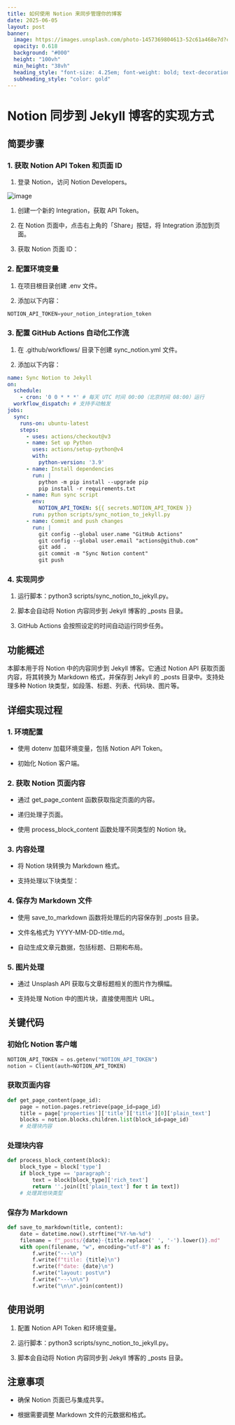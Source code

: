 ```yaml
---
title: 如何使用 Notion 来同步管理你的博客
date: 2025-06-05
layout: post
banner:
  image: https://images.unsplash.com/photo-1457369804613-52c61a468e7d?crop=entropy&cs=tinysrgb&fit=max&fm=jpg&ixid=M3w2OTIwMzJ8MHwxfHJhbmRvbXx8fHx8fHx8fDE3NDkxMjc0OTd8&ixlib=rb-4.1.0&q=80&w=1080
  opacity: 0.618
  background: "#000"
  height: "100vh"
  min_height: "38vh"
  heading_style: "font-size: 4.25em; font-weight: bold; text-decoration: underline"
  subheading_style: "color: gold"
---
```


# Notion 同步到 Jekyll 博客的实现方式

## 简要步骤

### 1. 获取 Notion API Token 和页面 ID

1. 登录 Notion，访问 Notion Developers。

![image](https://prod-files-secure.s3.us-west-2.amazonaws.com/a7a0cc5a-89b9-4cda-8686-1fba0ca52f40/d19c1afe-dea5-4312-9333-786b0ba83054/image.png?X-Amz-Algorithm=AWS4-HMAC-SHA256&X-Amz-Content-Sha256=UNSIGNED-PAYLOAD&X-Amz-Credential=ASIAZI2LB466WMHFMQJU%2F20250605%2Fus-west-2%2Fs3%2Faws4_request&X-Amz-Date=20250605T124457Z&X-Amz-Expires=3600&X-Amz-Security-Token=IQoJb3JpZ2luX2VjEGwaCXVzLXdlc3QtMiJIMEYCIQDNS5nhjx5I8pxfxrVyqkb%2BZ92o3%2BpdZht%2Ba%2B2LsBG0ewIhAPKFZRBk%2BsYq2gKiFSk%2FHs3YY%2B00KtFU7KpWjxrZC9b9Kv8DCEUQABoMNjM3NDIzMTgzODA1Igwzk%2B4fGKLfl89tEQEq3APij%2FMJ1%2Fy5FkHFiLlXb0eqA36nHc5jgKX33uB%2Fnwmx2EFakmoJe5AjvNCB47efNyi%2FczGFF4rPq9IEaUuLPOGJFqu7kyIPo3hbn3r6lyNzTZb5pR5mFcDWI6gzVuS8uPfgwvReTMb3GI%2Bvz3Jy59F7scPDL%2Bn7Gu%2FgzQ6f3ACO%2BCOLCvsG%2FHxhB1%2FGN295qC%2F7brIsjnmGwUtKabjKj6gxPqZTT%2B1EnGZjjy1Ravhpct4rcx5%2BAexIxDWrqfCXLheQ%2BQYlDuGr0OrzBi0sN6JErmVpH7la8WacvAN8Td9rKOcCLK4MIC%2FbOHC77rlVdSpmwGjRUxCFqhfnR0kGoj05ge4HlR2Nb3NUZ%2FQbHEcnLmOGDEHfGDkH58EvCw2lVr1v66FOme5%2BrZ2q6D17ss7dbUCAglxzkLzH34lxrMEVMh8bdhu82SysE2BxrY2Q8uZKX%2Bjr3uCtoiQevG2jcLgZgmJUIuXtbZt8OMexIwbvn3Coo3vCcp0e91%2Br04Hdtrgd8Pg7QiQDpXUVPODq995L7KUubcNylfBRTsN1Tph1vt8TQPyPFHPbb6ltEkRVCZ4d%2Bkf5K9GafWxhmM3XzmuNiUiepBG1pybpWxEgNKArts4NJAsOdRHKl2WedzDOjIbCBjqkAbTK954gHH3MdEqQz6fvywxZr6DLh5V3trAtnyHosJkbj9JTsmmxJ53CNWZ4lrVrV%2BdmzLGGpqfC8NvfRQmMyLv586PfK3H6YT4SzR%2B5n0aNoxGALJO2U3xYNFnsvsvxrYgNpk5oaQSuUJq4eS%2BaeO7qekvLM6UDU0FWr95DTBzs1l6qnmYQVcl36bVKQHD7FzhwTNTad59g%2B2EsGSNJKdZhm8lo&X-Amz-Signature=db90d984056f756fce4fe4ee5e4d40b99912b419cee9b5e7172952fcf6a51b12&X-Amz-SignedHeaders=host&x-id=GetObject)

1. 创建一个新的 Integration，获取 API Token。

1. 在 Notion 页面中，点击右上角的「Share」按钮，将 Integration 添加到页面。

1. 获取 Notion 页面 ID：


### 2. 配置环境变量

1. 在项目根目录创建 .env 文件。

1. 添加以下内容：

```javascript
NOTION_API_TOKEN=your_notion_integration_token
```

### 3. 配置 GitHub Actions 自动化工作流

1. 在 .github/workflows/ 目录下创建 sync_notion.yml 文件。

1. 添加以下内容：

```yaml
name: Sync Notion to Jekyll
on:
  schedule:
    - cron: '0 0 * * *' # 每天 UTC 时间 00:00（北京时间 08:00）运行
  workflow_dispatch: # 支持手动触发
jobs:
  sync:
    runs-on: ubuntu-latest
    steps:
      - uses: actions/checkout@v3
      - name: Set up Python
        uses: actions/setup-python@v4
        with:
          python-version: '3.9'
      - name: Install dependencies
        run: |
          python -m pip install --upgrade pip
          pip install -r requirements.txt
      - name: Run sync script
        env:
          NOTION_API_TOKEN: ${{ secrets.NOTION_API_TOKEN }}
        run: python scripts/sync_notion_to_jekyll.py
      - name: Commit and push changes
        run: |
          git config --global user.name "GitHub Actions"
          git config --global user.email "actions@github.com"
          git add .
          git commit -m "Sync Notion content"
          git push
```

### 4. 实现同步

1. 运行脚本：python3 scripts/sync_notion_to_jekyll.py。

1. 脚本会自动将 Notion 内容同步到 Jekyll 博客的 _posts 目录。

1. GitHub Actions 会按照设定的时间自动运行同步任务。

## 功能概述

本脚本用于将 Notion 中的内容同步到 Jekyll 博客。它通过 Notion API 获取页面内容，将其转换为 Markdown 格式，并保存到 Jekyll 的 _posts 目录中。支持处理多种 Notion 块类型，如段落、标题、列表、代码块、图片等。

## 详细实现过程

### 1. 环境配置

- 使用 dotenv 加载环境变量，包括 Notion API Token。

- 初始化 Notion 客户端。

### 2. 获取 Notion 页面内容

- 通过 get_page_content 函数获取指定页面的内容。

- 递归处理子页面。

- 使用 process_block_content 函数处理不同类型的 Notion 块。

### 3. 内容处理

- 将 Notion 块转换为 Markdown 格式。

- 支持处理以下块类型：


### 4. 保存为 Markdown 文件

- 使用 save_to_markdown 函数将处理后的内容保存到 _posts 目录。

- 文件名格式为 YYYY-MM-DD-title.md。

- 自动生成文章元数据，包括标题、日期和布局。

### 5. 图片处理

- 通过 Unsplash API 获取与文章标题相关的图片作为横幅。

- 支持处理 Notion 中的图片块，直接使用图片 URL。

## 关键代码

### 初始化 Notion 客户端

```python
NOTION_API_TOKEN = os.getenv("NOTION_API_TOKEN")
notion = Client(auth=NOTION_API_TOKEN)
```

### 获取页面内容

```python
def get_page_content(page_id):
    page = notion.pages.retrieve(page_id=page_id)
    title = page['properties']['title']['title'][0]['plain_text']
    blocks = notion.blocks.children.list(block_id=page_id)
    # 处理块内容
```

### 处理块内容

```python
def process_block_content(block):
    block_type = block['type']
    if block_type == 'paragraph':
        text = block[block_type]['rich_text']
        return ''.join([t['plain_text'] for t in text])
    # 处理其他块类型
```

### 保存为 Markdown

```python
def save_to_markdown(title, content):
    date = datetime.now().strftime("%Y-%m-%d")
    filename = f"_posts/{date}-{title.replace(' ', '-').lower()}.md"
    with open(filename, "w", encoding="utf-8") as f:
        f.write("---\n")
        f.write(f"title: {title}\n")
        f.write(f"date: {date}\n")
        f.write("layout: post\n")
        f.write("---\n\n")
        f.write("\n\n".join(content))
```

## 使用说明

1. 配置 Notion API Token 和环境变量。

1. 运行脚本：python3 scripts/sync_notion_to_jekyll.py。

1. 脚本会自动将 Notion 内容同步到 Jekyll 博客的 _posts 目录。

## 注意事项

- 确保 Notion 页面已与集成共享。

- 根据需要调整 Markdown 文件的元数据和格式。